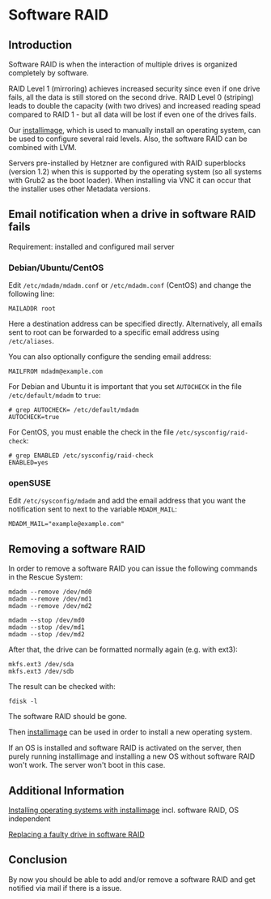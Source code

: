 # Software RAID
## Introduction

Software RAID is when the interaction of multiple drives is organized completely by software.

RAID Level 1 (mirroring) achieves increased security since even if one drive fails, all the data is still stored on the second drive. RAID Level 0 (striping) leads to double the capacity (with two drives) and increased reading spead compared to RAID 1 - but all data will be lost if even one of the drives fails.

Our [installimage](https://wiki.hetzner.de/index.php/Installimage/en), which is used to manually install an operating system, can be used to configure several raid levels. Also, the software RAID can be combined with LVM.

Servers pre-installed by Hetzner are configured with RAID superblocks (version 1.2) when this is supported by the operating system (so all systems with Grub2 as the boot loader). When installing via VNC it can occur that the installer uses other Metadata versions.

## Email notification when a drive in software RAID fails

Requirement: installed and configured mail server

### Debian/Ubuntu/CentOS

Edit `/etc/mdadm/mdadm.conf` or `/etc/mdadm.conf` (CentOS) and change the following line:

`MAILADDR root`

Here a destination address can be specified directly. Alternatively, all emails sent to root can be forwarded to a specific email address using `/etc/aliases`.

You can also optionally configure the sending email address:

`MAILFROM mdadm@example.com`

For Debian and Ubuntu it is important that you set `AUTOCHECK` in the file `/etc/default/mdadm` to `true`:

```
# grep AUTOCHECK= /etc/default/mdadm
AUTOCHECK=true
```

For CentOS, you must enable the check in the file `/etc/sysconfig/raid-check`:

```
# grep ENABLED /etc/sysconfig/raid-check
ENABLED=yes
```

### openSUSE
Edit `/etc/sysconfig/mdadm` and add the email address that you want the notification sent to next to the variable `MDADM_MAIL`:

`MDADM_MAIL="example@example.com"`

## Removing a software RAID
In order to remove a software RAID you can issue the following commands in the Rescue System:

```
mdadm --remove /dev/md0
mdadm --remove /dev/md1
mdadm --remove /dev/md2
```

```
mdadm --stop /dev/md0
mdadm --stop /dev/md1
mdadm --stop /dev/md2
```

After that, the drive can be formatted normally again (e.g. with ext3):

```
mkfs.ext3 /dev/sda
mkfs.ext3 /dev/sdb
```

The result can be checked with:

`fdisk -l`

The software RAID should be gone.

Then [installimage](https://wiki.hetzner.de/index.php/Installimage/en) can be used in order to install a new operating system.

If an OS is installed and software RAID is activated on the server, then purely running installimage and installing a new OS without software RAID won't work. The server won't boot in this case.

## Additional Information

[Installing operating systems with installimage](https://wiki.hetzner.de/index.php/Installimage/en) incl. software RAID, OS independent

[Replacing a faulty drive in software RAID](https://wiki.hetzner.de/index.php/Festplattenaustausch_im_Software-RAID/en)

## Conclusion
By now you should be able to add and/or remove a software RAID and get notified via mail if there is a issue. 